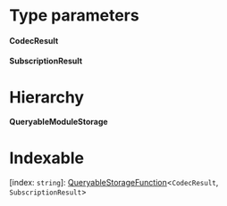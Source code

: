 

# Type parameters
#### CodecResult 
#### SubscriptionResult 
# Hierarchy

**QueryableModuleStorage**

# Indexable

\[index: `string`\]:&nbsp;[QueryableStorageFunction](../modules/_types_.md#queryablestoragefunction)<`CodecResult`, `SubscriptionResult`>
